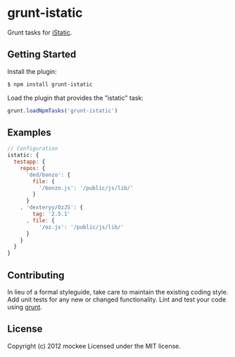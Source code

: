 # grunt-istatic

Grunt tasks for [iStatic](https://github.com/mockee/istatic).

## Getting Started
Install the plugin:
```bash
$ npm install grunt-istatic
```

Load the plugin that provides the "istatic" task:
```javascript
grunt.loadNpmTasks('grunt-istatic')
```

## Examples
```javascript
// Configuration
istatic: {
  testapp: {
    repos: {
      'ded/bonzo': {
        file: {
          '/bonzo.js': '/public/js/lib/'
        }
      }
    , 'dexteryy/OzJS': {
        tag: '2.5.1'
      , file: {
          '/oz.js': '/public/js/lib/'
      }
    }
  }
}
```

## Contributing
In lieu of a formal styleguide, take care to maintain the existing coding style.
Add unit tests for any new or changed functionality.
Lint and test your code using [grunt](https://github.com/cowboy/grunt).

## License
Copyright (c) 2012 mockee
Licensed under the MIT license.
